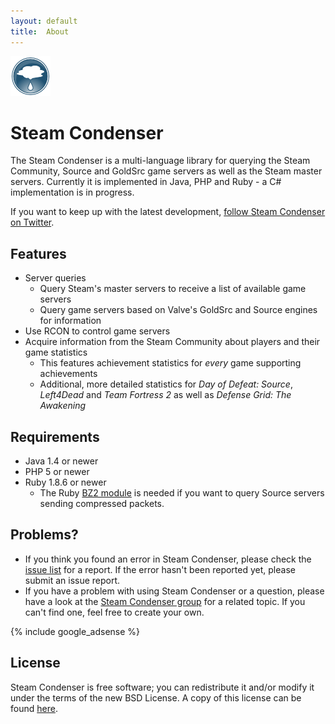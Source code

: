 ```yaml
---
layout: default
title:  About
---
```

<div id="logo">
  <img alt="Steam Condenser logo"
       src="images/steam-condenser-64x64-opaque.png" />
</div>

Steam Condenser
===============

The Steam Condenser is a multi-language library for querying the Steam
Community, Source and GoldSrc game servers as well as the Steam master servers.
Currently it is implemented in Java, PHP and Ruby - a C# implementation is in
progress.

If you want to keep up with the latest development, [follow Steam Condenser on
Twitter][5].

## Features
- Server queries
  - Query Steam's master servers to receive a list of available game servers
  - Query game servers based on Valve's GoldSrc and Source engines for
    information
- Use RCON to control game servers
- Acquire information from the Steam Community about players and their game
  statistics
  - This features achievement statistics for *every* game supporting
    achievements
  - Additional, more detailed statistics for *Day of Defeat: Source*,
    *Left4Dead* and *Team Fortress 2* as well as *Defense Grid: The Awakening*

## Requirements
- Java 1.4 or newer
- PHP 5 or newer
- Ruby 1.8.6 or newer
  - The Ruby [BZ2 module][1] is needed if you want to query Source servers
    sending compressed packets.

## Problems?

- If you think you found an error in Steam Condenser, please check the [issue
  list][3] for a report. If the error hasn't been reported yet, please submit an
  issue report.
- If you have a problem with using Steam Condenser or a question, please have
  a look at the [Steam Condenser group][4] for a related topic. If you can't
  find one, feel free to create your own.

{% include google_adsense %}

## License
Steam Condenser is free software; you can redistribute it and/or modify it
under the terms of the new BSD License. A copy of this license can be found
[here][2].

  [1]: http://github.com/trans/bz2
  [2]: license.html
  [3]: http://github.com/koraktor/steam-condenser/issues
  [4]: http://groups.google.com/group/steam-condenser
  [5]: http://twitter.com/steamcondenser
